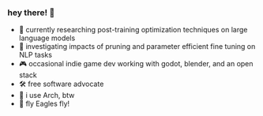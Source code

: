 ### hey there! 👋

- :telescope: currently researching post-training optimization techniques on large language models
- :robot: investigating impacts of pruning and parameter efficient fine tuning on NLP tasks
- :video_game: occasional indie game dev working with godot, blender, and an open stack
- :hammer_and_wrench: free software advocate
- :penguin: i use Arch, btw
- :eagle: fly Eagles fly!
